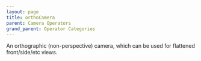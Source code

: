 ```yaml
---
layout: page
title: orthoCamera
parent: Camera Operators
grand_parent: Operator Categories
---
```


An orthographic (non-perspective) camera, which can be used for flattened front/side/etc views.
